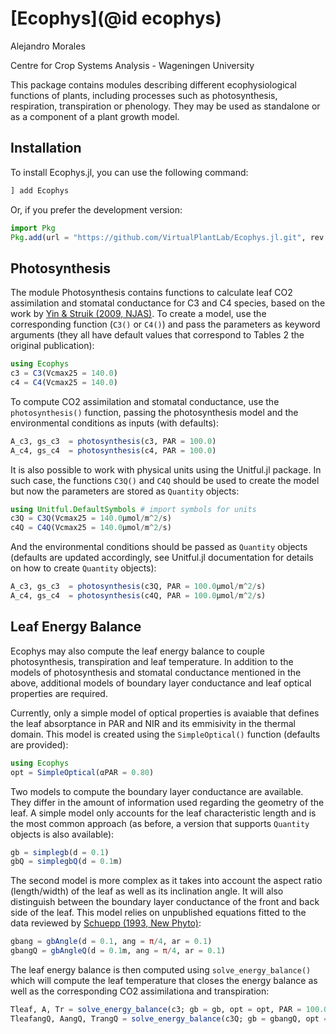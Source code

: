 # [Ecophys](@id ecophys)

Alejandro Morales

Centre for Crop Systems Analysis - Wageningen University

This package contains modules describing different ecophysiological functions of
plants, including processes such as photosynthesis, respiration, transpiration
or phenology. They may be used as standalone or as a component of a plant growth
model.

## Installation

To install Ecophys.jl, you can use the following command:

```julia
] add Ecophys
```

Or, if you prefer the development version:

```julia
import Pkg
Pkg.add(url = "https://github.com/VirtualPlantLab/Ecophys.jl.git", rev = "master")
```

## Photosynthesis

The module Photosynthesis contains functions to calculate leaf CO2 assimilation
and stomatal conductance for C3 and C4 species, based on the work by [Yin & Struik (2009, NJAS)](https://www.tandfonline.com/doi/full/10.1016/j.njas.2009.07.001).
To create a model, use the corresponding function (`C3()` or `C4()`) and pass the
parameters as keyword arguments (they all have default values that correspond to Tables 2 the original publication):

```julia
using Ecophys
c3 = C3(Vcmax25 = 140.0)
c4 = C4(Vcmax25 = 140.0)
```
To compute CO2 assimilation and stomatal conductance, use the `photosynthesis()` function,
passing the photosynthesis model and the environmental conditions as inputs (with
defaults):

```julia
A_c3, gs_c3  = photosynthesis(c3, PAR = 100.0)
A_c4, gs_c4  = photosynthesis(c4, PAR = 100.0)
```

It is also possible to work with physical units using the Unitful.jl package. In
such case, the functions `C3Q()` and `C4Q` should be used to create the model but
now the parameters are stored as `Quantity` objects:

```julia
using Unitful.DefaultSymbols # import symbols for units
c3Q = C3Q(Vcmax25 = 140.0μmol/m^2/s)
c4Q = C4Q(Vcmax25 = 140.0μmol/m^2/s)
```

And the environmental conditions should be passed as `Quantity` objects (defaults
are updated accordingly, see Unitful.jl documentation for details on how to
create `Quantity` objects):

```julia
A_c3, gs_c3  = photosynthesis(c3Q, PAR = 100.0μmol/m^2/s)
A_c4, gs_c4  = photosynthesis(c4Q, PAR = 100.0μmol/m^2/s)
```

## Leaf Energy Balance

Ecophys may also compute the leaf energy balance to couple photosynthesis,
transpiration and leaf temperature. In addition to the models of photosynthesis
and stomatal conductance mentioned in the above, additional models of boundary
layer conductance and leaf optical properties are required.

Currently, only a simple model of optical properties is avaiable that defines
the leaf absorptance in PAR and NIR and its emmisivity in the thermal domain.
This model is created using the `SimpleOptical()` function (defaults are provided):

```julia
using Ecophys
opt = SimpleOptical(αPAR = 0.80)
```

Two models to compute the boundary layer conductance are available. They differ
in the amount of information used regarding the geometry of the leaf. A simple
model only accounts for the leaf characteristic length and is the most common
approach (as before, a version that supports `Quantity` objects is also available):

```julia
gb = simplegb(d = 0.1)
gbQ = simplegbQ(d = 0.1m)
```

The second model is more complex as it takes into account the aspect ratio (length/width) of
the leaf as well as its inclination angle. It will also distinguish between the
boundary layer conductance of the front and back side of the leaf. This model
relies on unpublished equations fitted to the data reviewed by
[Schuepp (1993, New Phyto)](https://nph.onlinelibrary.wiley.com/doi/10.1111/j.1469-8137.1993.tb03898.x):

```julia
gbang = gbAngle(d = 0.1, ang = π/4, ar = 0.1)
gbangQ = gbAngleQ(d = 0.1m, ang = π/4, ar = 0.1)
```

The leaf energy balance is then computed using `solve_energy_balance()` which
will compute the leaf temperature that closes the energy balance as well as the
corresponding CO2 assimilationa and transpiration:

```julia
Tleaf, A, Tr = solve_energy_balance(c3; gb = gb, opt = opt, PAR = 100.0, ws = 5.0)
TleafangQ, AangQ, TrangQ = solve_energy_balance(c3Q; gb = gbangQ, opt = opt, PAR = 100.0μmol/m^2/s, ws = 5.0m/s)
```
